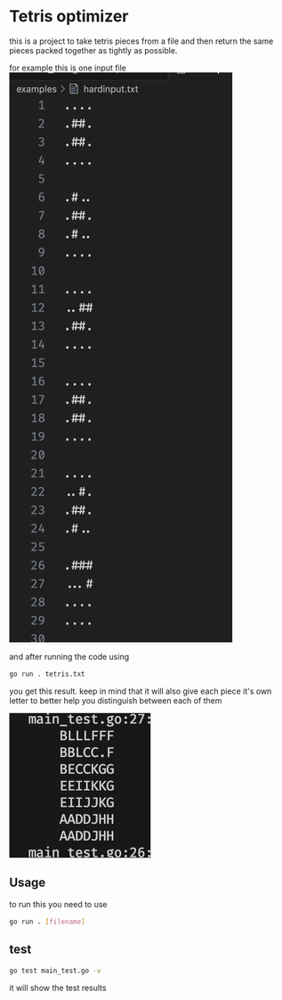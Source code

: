 # Tetris optimizer

this is a project to take tetris pieces from a file and then return the same pieces packed together as tightly as possible.

for example this is one input file
![Screen shot tetris pieces](Screenshot1.png)

and after running the code using

```bash
go run . tetris.txt
```

you get this result. keep in mind that it will also give each piece it's own letter to better help you distinguish between each of them

![Screen shot tetris pieces after they are optimized](Screenshot2.png)

## Usage
to run this you need to use

```bash
go run . [filename]
```

## test
```bash
go test main_test.go -v
```
it will show the test results
